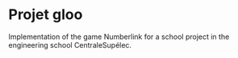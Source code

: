 # Projet gloo

Implementation of the game Numberlink for a school project in the engineering school CentraleSupélec.
